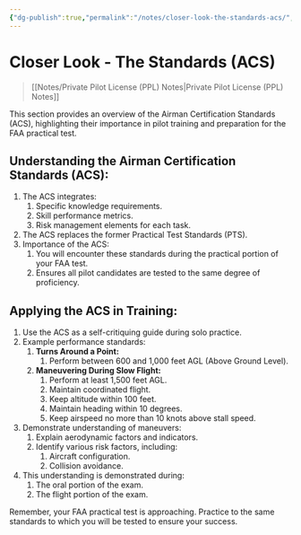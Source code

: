 ```yaml
---
{"dg-publish":true,"permalink":"/notes/closer-look-the-standards-acs/","title":"Closer Look - The Standards (ACS)","tags":["aviation","classnotes"]}
---
```



# Closer Look - The Standards (ACS)
> [[Notes/Private Pilot License (PPL) Notes\|Private Pilot License (PPL) Notes]]

This section provides an overview of the Airman Certification Standards (ACS), highlighting their importance in pilot training and preparation for the FAA practical test.

## Understanding the Airman Certification Standards (ACS):

1. The ACS integrates:
    1. Specific knowledge requirements.
    2. Skill performance metrics.
    3. Risk management elements for each task.
2. The ACS replaces the former Practical Test Standards (PTS).
3. Importance of the ACS:
    1. You will encounter these standards during the practical portion of your FAA test.
    2. Ensures all pilot candidates are tested to the same degree of proficiency.

## Applying the ACS in Training:

1. Use the ACS as a self-critiquing guide during solo practice.
2. Example performance standards:
    1. **Turns Around a Point:**
        1. Perform between 600 and 1,000 feet AGL (Above Ground Level).
    2. **Maneuvering During Slow Flight:**
        1. Perform at least 1,500 feet AGL.
        2. Maintain coordinated flight.
        3. Keep altitude within 100 feet.
        4. Maintain heading within 10 degrees.
        5. Keep airspeed no more than 10 knots above stall speed.
3. Demonstrate understanding of maneuvers:
    1. Explain aerodynamic factors and indicators.
    2. Identify various risk factors, including:
        1. Aircraft configuration.
        2. Collision avoidance.
4. This understanding is demonstrated during:
    1. The oral portion of the exam.
    2. The flight portion of the exam.

Remember, your FAA practical test is approaching. Practice to the same standards to which you will be tested to ensure your success.